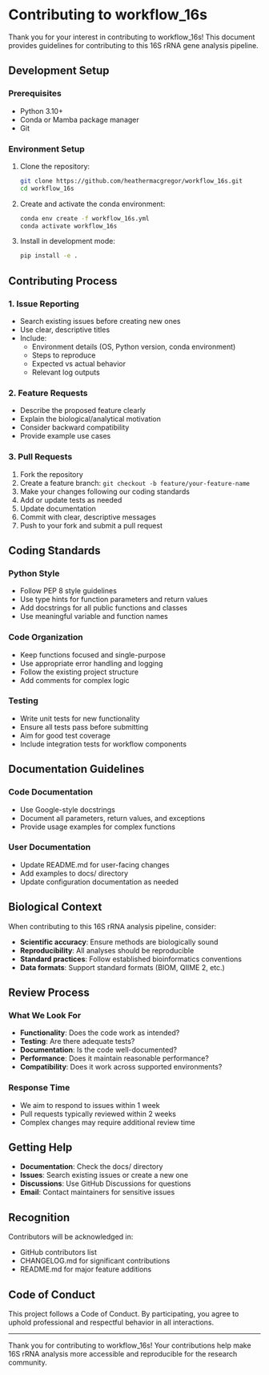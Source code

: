 # Contributing to workflow_16s

Thank you for your interest in contributing to workflow_16s! This document provides guidelines for contributing to this 16S rRNA gene analysis pipeline.

## Development Setup

### Prerequisites
- Python 3.10+
- Conda or Mamba package manager
- Git

### Environment Setup
1. Clone the repository:
   ```bash
   git clone https://github.com/heathermacgregor/workflow_16s.git
   cd workflow_16s
   ```

2. Create and activate the conda environment:
   ```bash
   conda env create -f workflow_16s.yml
   conda activate workflow_16s
   ```

3. Install in development mode:
   ```bash
   pip install -e .
   ```

## Contributing Process

### 1. Issue Reporting
- Search existing issues before creating new ones
- Use clear, descriptive titles
- Include:
  - Environment details (OS, Python version, conda environment)
  - Steps to reproduce
  - Expected vs actual behavior
  - Relevant log outputs

### 2. Feature Requests
- Describe the proposed feature clearly
- Explain the biological/analytical motivation
- Consider backward compatibility
- Provide example use cases

### 3. Pull Requests
1. Fork the repository
2. Create a feature branch: `git checkout -b feature/your-feature-name`
3. Make your changes following our coding standards
4. Add or update tests as needed
5. Update documentation
6. Commit with clear, descriptive messages
7. Push to your fork and submit a pull request

## Coding Standards

### Python Style
- Follow PEP 8 style guidelines
- Use type hints for function parameters and return values
- Add docstrings for all public functions and classes
- Use meaningful variable and function names

### Code Organization
- Keep functions focused and single-purpose
- Use appropriate error handling and logging
- Follow the existing project structure
- Add comments for complex logic

### Testing
- Write unit tests for new functionality
- Ensure all tests pass before submitting
- Aim for good test coverage
- Include integration tests for workflow components

## Documentation Guidelines

### Code Documentation
- Use Google-style docstrings
- Document all parameters, return values, and exceptions
- Provide usage examples for complex functions

### User Documentation
- Update README.md for user-facing changes
- Add examples to docs/ directory
- Update configuration documentation as needed

## Biological Context

When contributing to this 16S rRNA analysis pipeline, consider:
- **Scientific accuracy**: Ensure methods are biologically sound
- **Reproducibility**: All analyses should be reproducible
- **Standard practices**: Follow established bioinformatics conventions
- **Data formats**: Support standard formats (BIOM, QIIME 2, etc.)

## Review Process

### What We Look For
- **Functionality**: Does the code work as intended?
- **Testing**: Are there adequate tests?
- **Documentation**: Is the code well-documented?
- **Performance**: Does it maintain reasonable performance?
- **Compatibility**: Does it work across supported environments?

### Response Time
- We aim to respond to issues within 1 week
- Pull requests typically reviewed within 2 weeks
- Complex changes may require additional review time

## Getting Help

- **Documentation**: Check the docs/ directory
- **Issues**: Search existing issues or create a new one
- **Discussions**: Use GitHub Discussions for questions
- **Email**: Contact maintainers for sensitive issues

## Recognition

Contributors will be acknowledged in:
- GitHub contributors list
- CHANGELOG.md for significant contributions
- README.md for major feature additions

## Code of Conduct

This project follows a Code of Conduct. By participating, you agree to uphold professional and respectful behavior in all interactions.

---

Thank you for contributing to workflow_16s! Your contributions help make 16S rRNA analysis more accessible and reproducible for the research community.